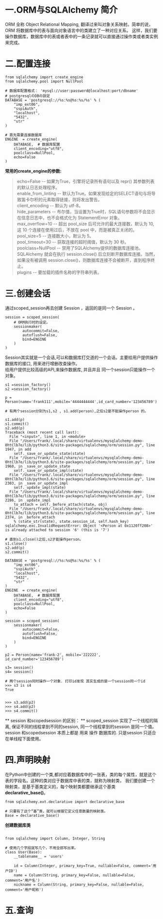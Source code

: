 # 一.ORM与SQLAlchemy 简介
ORM 全称 Object Relational Mapping, 翻译过来叫对象关系映射。简单的说，ORM 将数据库中的表与面向对象语言中的类建立了一种对应关系。
这样，我们要操作数据库，数据库中的表或者表中的一条记录就可以直接通过操作类或者类实例来完成。  


# 二.配置连接
```
from sqlalchemy import create_engine
from sqlalchemy.pool import NullPool

# 数据库配置格式： 'mysql://user:password@localhost:port/dbname'
# postgresqlのDBの設定
DATABASE = 'postgresql://%s:%s@%s:%s/%s' % (
    "imp_ext06",
    "sspiAuth",
    "localhost",
    "5432",
    "str"
)

# 首先需要连接数据库
ENGINE  = create_engine(
    DATABASE,  # 数据库配置  
    client_encoding="utf8",  
    poolclass=NullPool,
    echo=False  
)

```
**常用的create_engine的参数:**   
> echo=False -- 如果为True，引擎将记录所有语句以及 repr() 其参数列表的默认日志处理程序。  
> enable_from_linting -- 默认为True。如果发现给定的SELECT语句与将导致笛卡尔积的元素取得链接，则将发出警告。  
> client_encoding -- 默认为 utf-8。  
> hide_parameters -- 布尔值，当设置为True时，SQL语句参数将不会显示在信息日志中，也不会格式化为 StatementError 对象。  
> max_overflow=10 --  超出 pool_size 后可允许的最大连接数，默认为 10, 这 10 个连接在使用过后，不放在 pool 中，而是被真正关闭的。    
> pool_size=5 -- 连接数大小，默认为 5。  
> pool_timeout=30 -- 获取连接的超时阈值，默认为 30 秒。  
> poolclass=NullPool -- 禁用了SQLAlchemy提供的数据库连接池。SQLAlchemy 就会在执行 session.close() 后立刻断开数据库连接。当然，如果没有被调用 session.close()，则数据库连接不会被断开，直到程序终止。   
> plugins -- 要加载的插件名称的字符串列表。  


# 三.创建会话
通过scoped_session再去创建 Session ，返回的是同一个 Session 。
```
session = scoped_session(
    # ORM执行时的设定。
    sessionmaker(
        autocommit=False,
        autoflush=False,
        bind=ENGINE
    )
)
```
Session其实就是一个会话,可以和数据库打交道的一个会话。主要给用户提供操作数据库的接口, 用来进行增删改查操作。  
给用户提供比较高级的API,来操作数据库, 并且并且 同一个session只能操作一个对象。  
```
s1 =session_factory()
s2 =session_factory()

p = Person(name='frank111',mobile='4444444444',id_card_number='123456789')

# 有两个session分别为s1,s2 , s1.add(person),之后s2是不能操作person 的。

s1.add(p)
s1.commit()
s2.add(p)
Traceback (most recent call last):
  File "<input>", line 1, in <module>
  File "/Users/frank/.local/share/virtualenvs/mysqlalchemy-demo-0htClb7e/lib/python3.6/site-packages/sqlalchemy/orm/session.py", line 1947, in add
    self._save_or_update_state(state)
  File "/Users/frank/.local/share/virtualenvs/mysqlalchemy-demo-0htClb7e/lib/python3.6/site-packages/sqlalchemy/orm/session.py", line 1960, in _save_or_update_state
    self._save_or_update_impl(state)
  File "/Users/frank/.local/share/virtualenvs/mysqlalchemy-demo-0htClb7e/lib/python3.6/site-packages/sqlalchemy/orm/session.py", line 2303, in _save_or_update_impl
    self._update_impl(state)
  File "/Users/frank/.local/share/virtualenvs/mysqlalchemy-demo-0htClb7e/lib/python3.6/site-packages/sqlalchemy/orm/session.py", line 2286, in _update_impl
    to_attach = self._before_attach(state, obj)
  File "/Users/frank/.local/share/virtualenvs/mysqlalchemy-demo-0htClb7e/lib/python3.6/site-packages/sqlalchemy/orm/session.py", line 2374, in _before_attach
    % (state_str(state), state.session_id, self.hash_key)
sqlalchemy.exc.InvalidRequestError: Object '<Person at 0x1120ff208>' is already attached to session '6' (this is '7')

# 直到s1.close()之后,s2才能操作person。   
s1.close()
s2.add(p)
s2.commit()

```

```
DATABASE = 'postgresql://%s:%s@%s:%s/%s' % (
    "imp_ext06",
    "sspiAuth",
    "localhost",
    "5432",
    "str"
)
ENGINE  = create_engine(
    DATABASE,  # 数据库配置  
    client_encoding="utf8",  
    poolclass=NullPool,
    echo=False  
)

session = scoped_session(
    sessionmaker(
        autocommit=False,
        autoflush=False,
        bind=ENGINE
    )
)

p2 = Person(name='frank-2', mobile='222222', id_card_number='123456789')

s3= session()
s4= session()

# 两个session同时操作一个对象. 打印id发现 其实生成的是一个session同一个id
>>> s3 is s4
True


>>> s3.add(p2)
>>> s4.add(p2)
>>> s4.commit()

```
** session 和scopedsession 的区别： ** 
scoped_session 实现了一个线程的隔离, 保证不同的线程拿到不同的session, 同一个线程拿到的session 是同一个值。    
session 和scopedsession 本质上都是 用来 操作 数据库的. 只是session 只适合在单线程下面使用。  


# 四.声明映射
在Python中创建的一个类,都对应着数据库中的一张表，类的每个属性，就是这个表的字段名。这种的类对应于数据库中表的类，就称为映射类，
我们要创建一个映射类，是基于基类定义的，每个映射类都要继承这个基类 **declarative_base()**。

```
from sqlalchemy.ext.declarative import declarative_base

# 只要有了这个“基”类，就可以根据它定义任意数量的映射类。
Base = declarative_base()

```

**创建数据库类**

```

from sqlalchemy import Column, Integer, String

# 使用几个字段就写几个，不用全部写出来。  
class User(Base):
    __tablename__ = 'users'

    id = Column(Integer, primary_key=True, nullable=False, comment='用户ID')
    name = Column(String, primary_key=False, nullable=False, comment='用户名')
    nickname = Column(String, primary_key=False, nullable=False, comment='用户昵称')

```


# 五.查询





